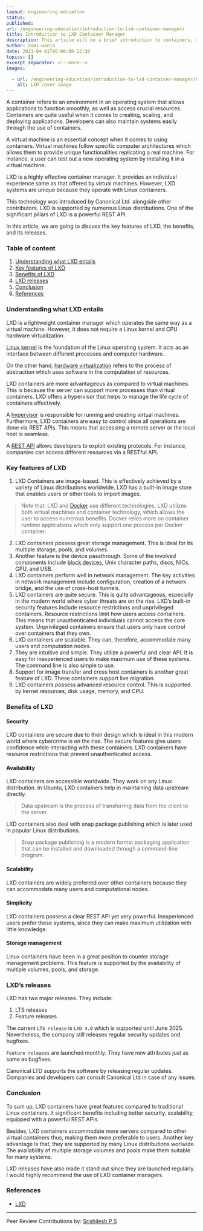 ```yaml
---
layout: engineering-education
status: 
published: 
url: /engineering-education/introduction-to-lxd-container-manager/
title: Introduction to LXD Container Manager
description: This article will be a brief introduction to containers, virtual machines, and more specifically about LXD containers. We will discuss its key features and benefits.
author: domi-wanja
date: 2021-04-01T00:00:00-22:30
topics: []
excerpt_separator: <!--more-->
images:

  - url: /engineering-education/introduction-to-lxd-container-manager/hero.png
    alt: LXD cover image 
---
```

A container refers to an environment in an operating system that allows applications to function smoothly, as well as access crucial resources. Containers are quite useful when it comes to creating, scaling, and deploying applications. Developers can also maintain systems easily through the use of containers.
<!--more-->
A virtual machine is an essential concept when it comes to using containers. Virtual machines follow specific computer architectures which allows them to provide unique functionalities replicating a real machine. For instance, a user can test out a new operating system by installing it in a virtual machine.

LXD is a highly effective container manager. It provides an individual experience same as that offered by virtual machines. However, LXD systems are unique because they operate with Linux containers.

This technology was introduced by Canonical Ltd. alongside other contributors. LXD is supported by numerous Linux distributions. One of the significant pillars of LXD is a powerful REST API.

In this article, we are going to discuss the key features of LXD, the benefits, and its releases.

### Table of content
1. [Understanding what LXD entails](#understanding-what-lxd-entails)
2. [Key features of LXD](#key-features-of-lxd)
3. [Benefits of LXD](#benefits-of-lxd)
4. [LXD releases](#lxds-releases)
5. [Conclusion](#conclusion)
6. [References](#references)

### Understanding what LXD entails
LXD is a lightweight container manager which operates the same way as a virtual machine. However, it does not require a Linux kernel and CPU hardware virtualization.

[Linux kernel](https://www.kernel.org/) is the foundation of the Linux operating system. It acts as an interface between different processes and computer hardware.

On the other hand, [hardware virtualization](https://searchservervirtualization.techtarget.com/definition/hardware-virtualization) refers to the process of abstraction which uses software in the computation of resources.

LXD containers are more advantageous as compared to virtual machines. This is because the server can support more processes than virtual containers. LXD offers a hypervisor that helps to manage the life cycle of containers effectively.

A [hypervisor](https://www.vmware.com/topics/glossary/content/hypervisor) is responsible for running and creating virtual machines. Furthermore, LXD containers are easy to control since all operations are done via REST APIs. This means that accessing a remote server or the local host is seamless.

A [REST API](https://www.redhat.com/en/topics/api/what-is-a-rest-api) allows developers to exploit existing protocols. For instance, companies can access different resources via a RESTful API.

### Key features of LXD
1. LXD Containers are image-based. This is effectively achieved by a variety of Linux distributions worldwide. LXD has a built-in image store that enables users or other tools to import images.
> Note that: LXD and [Docker](https://www.docker.com/) use different technologies. LXD utilizes both virtual machines and container technology, which allows the user to access numerous benefits. Docker relies more on container runtime applications which only support one process per Docker container.
2. LXD containers possess great storage management. This is ideal for its multiple storage, pools, and volumes. 
3. Another feature is the device passthrough. Some of the involved components include [block devices](https://unix.stackexchange.com/questions/259193/what-is-a-block-device), Unix character paths, discs, NICs, GPU, and USB.
4. LXD containers perform well in network management. The key activities in network management include configuration, creation of a network bridge, and the use of cross-host tunnels.
5. LXD containers are quite secure. This is quite advantageous, especially in the modern world where cyber threats are on the rise. LXD’s built-in security features include resource restrictions and unprivileged containers. Resource restrictions limit how users access containers. This means that unauthenticated individuals cannot access the core system. Unprivileged containers ensure that users only have control over containers that they own.
6. LXD containers are scalable. They can, therefore, accommodate many users and computation nodes.
7. They are intuitive and simple. They utilize a powerful and clear API. It is easy for inexperienced users to make maximum use of these systems. The command line is also simple to use.
8. Support for image transfer and cross host containers is another great feature of LXD. These containers support live migration.
9.  LXD containers possess advanced resource control. This is supported by kernel resources, disk usage, memory, and CPU.

### Benefits of LXD
#### Security
LXD containers are secure due to their design which is ideal in this modern world where cybercrime is on the rise. The secure features give users confidence while interacting with these containers. LXD containers have resource restrictions that prevent unauthenticated access.

#### Availability
LXD containers are accessible worldwide. They work on any Linux distribution. In Ubuntu, LXD containers help in maintaining data upstream directly.

> Data upstream is the process of transferring data from the client to the server.

LXD containers also deal with snap package publishing which is later used in popular Linux distributions.

> Snap package publishing is a modern format packaging application that can be installed and downloaded through a command-line program.

#### Scalability
LXD containers are widely preferred over other containers because they can accommodate many users and computational nodes.

#### Simplicity
LXD containers possess a clear REST API yet very powerful. Inexperienced users prefer these systems, since they can make maximum utilization with little knowledge.

#### Storage management
Linux containers have been in a great position to counter storage management problems. This feature is supported by the availability of multiple volumes, pools, and storage.

### LXD’s releases
LXD has two major releases. They include:
1. LTS releases
2. Feature releases

The current `LTS release` is `LXD 4.0` which is supported until June 2025. Nevertheless, the company still releases regular security updates and bugfixes.

`Feature releases` are launched monthly. They have new attributes just as same as bugfixes.

Canonical LTD supports the software by releasing regular updates. Companies and developers can consult Canonical Ltd in case of any issues.

### Conclusion
To sum up, LXD containers have great features compared to traditional Linux containers. It significant benefits including better security, scalability, equipped with a powerful REST APIs.

Besides, LXD containers accommodate more servers compared to other virtual containers thus, making them more preferable to users. Another key advantage is that, they are supported by many Linux distributions worlwide. The availability of multiple storage volumes and pools make them suitable for many systems.

LXD releases have also made it stand out since they are launched regularly. I would highly recommend the use of LXD container managers.

### References
- [LXD](https://ubuntu.com/server/docs/containers-lxd)

---
Peer Review Contributions by: [Srishilesh P S](/engineering-education/authors/srishilesh-p-s/)